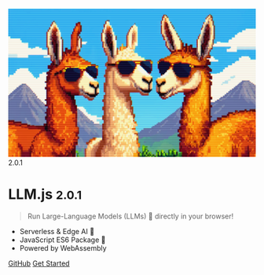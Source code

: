 <!-- _coverpage.md -->

<img src="_media/logo.jpg" > 2.0.1

# LLM.js <small>2.0.1</small>

> Run Large-Language Models (LLMs) 🚀 directly in your browser!

- Serverless & Edge AI 🤖
- JavaScript ES6 Package 🧰
- Powered by WebAssembly

[GitHub](https://github.com/rahuldshetty/llm.js.git)
[Get Started](#llmjs)

